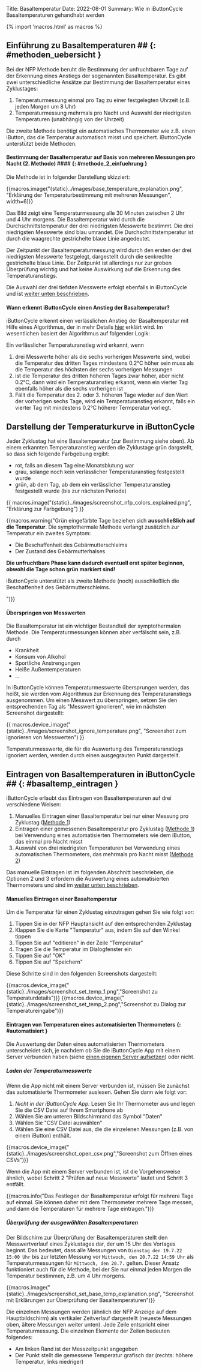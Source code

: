 Title: Basaltemperatur
Date: 2022-08-01
Summary: Wie in iButtonCycle Basaltemperaturen gehandhabt werden

{% import 'macros.html' as macros %}
## Einführung zu Basaltemperaturen ## {: #methoden_uebersicht }

Bei der NFP Methode beruht die Bestimmung der unfruchtbaren Tage auf der Erkennung eines Anstiegs der sogenannten Basaltemperatur. Es gibt zwei unterschiedliche Ansätze zur Bestimmung der Basaltemperatur eines Zyklustages:

1. Temperaturmessung einmal pro Tag zu einer festgelegten Uhrzeit (z.B. jeden Morgen um 8 Uhr)
1. Temperaturmessung mehrmals pro Nacht und Auswahl der niedrigsten Temperaturen (unabhängig von der Uhrzeit)

Die zweite Methode benötigt ein automatisches Thermometer wie z.B. einen iButton, das die Temperatur automatisch misst und speichert. iButtonCycle unterstützt beide Methoden. 

#### Bestimmung der Basaltemperatur auf Basis von mehreren Messungen pro Nacht (2. Methode) #### {: #methode_2_einfuehrung }

Die Methode ist in folgender Darstellung skizziert:

{{macros.image("{static}../images/base_temperature_explanation.png", "Erklärung der Temperaturbestimmung mit mehreren Messungen", width=6)}}

Das Bild zeigt eine Temperaturmessung alle 30 Minuten zwischen 2 Uhr und 4 Uhr morgens. Die Basaltemperatur wird durch die Durchschnittstemperatur der drei niedrigsten Messwerte bestimmt. Die drei niedrigsten Messwerte sind blau umrandet. Die Durchschnittstemperatur ist durch die waagrechte gestrichelte blaue Linie angedeutet.

Der Zeitpunkt der Basaltemperaturmessung wird durch den ersten der drei niedrigsten Messwerte festgelegt, dargestellt durch die senkrechte gestrichelte blaue Linie. Der Zeitpunkt ist allerdings nur zur groben Überprüfung wichtig und hat keine Auswirkung auf die Erkennung des Temperaturanstiegs.

Die Auswahl der drei tiefsten Messwerte erfolgt ebenfalls in iButtonCycle und ist [weiter unten beschrieben](#basaltemp_eintragen).

#### Wann erkennt iButtonCycle einen Anstieg der Basaltemperatur?

iButtonCycle erkennt einen verlässlichen Anstieg der Basaltemperatur mit Hilfe eines Algorithmus, der in mehr Details [hier](https://www.mynfp.de/temperatur-auswerten) erklärt wird. Im wesentlichen basiert der Algorithmus auf folgender Logik:

Ein verlässlicher Temperaturanstieg wird erkannt, wenn

1. drei Messwerte höher als die sechs vorherigen Messwerte sind, wobei die Temperatur des dritten Tages mindestens 0.2°C  höher sein muss als die Temperatur des höchsten der sechs vorherigen Messungen
1. ist die Temperatur des dritten höheren Tages zwar höher, aber nicht 0.2°C, dann wird ein Temperaturanstieg erkannt, wenn ein vierter Tag ebenfalls höher als die sechs vorherigen ist
1. Fällt die Temperatur des 2. oder 3. höheren Tage wieder auf den Wert der vorherigen sechs Tage, wird ein Temperaturanstieg erkannt, falls ein vierter Tag mit mindestens 0.2°C höherer Termperatur vorliegt.

## Darstellung der Temperaturkurve in iButtonCycle

Jeder Zyklustag hat eine Basaltemperatur (zur Bestimmung siehe oben). Ab einem erkannten Temperaturanstieg werden die Zyklustage grün dargstellt, so dass sich folgende Farbgebung ergibt:

* rot, falls an diesem Tag eine Monatsblutung war
* grau, solange noch kein verlässlicher Temperaturanstieg festgestellt wurde
* grün, ab dem Tag, ab dem ein verlässlicher Temperaturanstieg festgestellt wurde (bis zur nächsten Periode)

{{ macros.image("{static}../images/screenshot_nfp_colors_explained.png", "Erklärung zur Farbgebung") }}

{{macros.warning("Grün eingefärbte Tage beziehen sich <strong>ausschließlich auf die Temperatur</strong>. Die symptothermale Methode verlangt zusätzlich zur Temperatur ein zweites Symptom:
<ul>
<li>Die Beschaffenheit des Gebärmutterschleims</li>
<li>Der Zustand des Gebärmutterhalses</li>
</ul>
<strong>Die unfruchtbare Phase kann dadurch eventuell erst später beginnen, obwohl die Tage schon grün markiert sind!</strong>
<p>iButtonCycle unterstützt als zweite Methode (noch) ausschließlich die Beschaffenheit des Gebärmutterschleims.</p>")}}

#### Überspringen von Messwerten

Die Basaltemperatur ist ein wichtiger Bestandteil der symptothermalen Methode. Die Temperaturmessungen können aber verfälscht sein, z.B. durch

* Krankheit
* Konsum von Alkohol   
* Sportliche Anstrengungen
* Heiße Außentemperaturen
* ...

In iButtonCycle können Temperaturmesswerte übersprungen werden, das heißt, sie werden vom Algorithmus zur Erkennung des Temperaturanstiegs ausgenommen. Um einen Messwert zu überspringen, setzen Sie den entsprechenden Tag als "Messwert ignorieren", wie im nächsten Screenshot dargestellt:

{{ macros.device_image("{static}../images/screenshot_ignore_temperature.png", "Screenshot zum ignorieren von Messwerten") }}

Temperaturmesswerte, die für die Auswertung des Temperaturanstiegs ignoriert werden, werden durch einen ausgegrauten Punkt dargestellt.


## Eintragen von Basaltemperaturen in iButtonCycle ## {: #basaltemp_eintragen }

iButtonCycle erlaubt das Eintragen von Basaltemperaturen auf drei verschiedene Weisen:

1. Manuelles Eintragen einer Basaltemperatur bei nur einer Messung pro Zyklustag ([Methode 1](#methoden_uebersicht))
1. Eintragen einer gemessenen Basaltemperatur pro Zyklustag ([Methode 1](#methoden_uebersicht)) bei Verwendung eines automatisierten Thermometers wie dem iButton, das einmal pro Nacht misst
1. Auswahl von drei niedrigsten Temperaturen bei Verwendung eines automatischen Thermometers, das mehrmals pro Nacht misst ([Methode 2](#methode_2_einfuehrung))

Das manuelle Eintragen ist im folgenden Abschnitt beschrieben, die Optionen 2 und 3 erfordern die Auswertung eines automatisierten Thermometers und sind im [weiter unten beschrieben](#automatisiert).

#### Manuelles Eintragen einer Basaltemperatur

Um die Temperatur für einen Zyklustag einzutragen gehen Sie wie folgt vor:

1. Tippen Sie in der NFP Hauptansicht auf den entsprechenden Zyklustag
1. Klappen Sie die Karte "Temperatur" aus, indem Sie auf den Winkel tippen
1. Tippen Sie auf "editieren" in der Zeile "Temperatur"
1. Tragen Sie die Temperatur im Dialogfenster ein
1. Tippen Sie auf "OK"
1. Tippen Sie auf "Speichern"

Diese Schritte sind in den folgenden Screenshots dargestellt:

{{macros.device_image("{static}../images/screenshot_set_temp_1.png","Screenshot zu Temperaturdetails")}}
{{macros.device_image("{static}../images/screenshot_set_temp_2.png","Screenshot zu Dialog zur Temperatureingabe")}}

#### Eintragen von Temperaturen eines automatisierten Thermometers {: #automatisiert }

Die Auswertung der Daten eines automatisierten Thermometers unterscheidet sich, je nachdem ob Sie die iButtonCycle App mit einem Server verbunden haben (siehe [einen eigenen Server aufsetzen]({filename}../einrichtung/server-aufsetzen.md)) oder nicht.

##### Laden der Temperaturmesswerte

Wenn die App nicht mit einem Server verbunden ist, müssen Sie zunächst das automatisierte Thermometer auslesen. Gehen Sie dann wie folgt vor:

1. *Nicht in der iButtonCycle App:* Lesen Sie Ihr Thermometer aus und legen Sie die CSV Datei auf Ihrem Smartphone ab
1. Wählen Sie am unteren Bildschirmrand das Symbol "Daten"
1. Wählen Sie "CSV Datei auswählen" 
1. Wählen Sie eine CSV Datei aus, die die einzelenen Messungen (z.B. von einem iButton) enthält. 

{{macros.device_image("{static}../images/screenshot_open_csv.png","Screenshot zum Öffnen eines CSVs")}}

Wenn die App mit einem Server verbunden ist, ist die Vorgehensweise ähnlich, wobei Schritt 2 "Prüfen auf neue Messwerte" lautet und Schritt 3 entfällt.

{{macros.info("Das Festlegen der Basaltemperatur erfolgt für mehrere Tage auf einmal. Sie können daher mit dem Thermometer mehrere Tage messen, und dann die Temperaturen für mehrere Tage eintragen.")}}

##### Überprüfung der ausgewählten Basaltemperaturen

Der Bildschirm zur Überprüfung der Basaltemperaturen stellt den Messwertverlauf eines Zyklustages dar, der um 15 Uhr des Vortages beginnt. Das bedeutet, dass alle Messungen von `Dienstag den 19.7.22 15:00 Uhr` bis zur letzten Messung vor `Mittwoch, den 20.7.22 14:59 Uhr` als Temperaturmessungen für `Mittwoch, den 20.7.` gelten. Dieser Ansatz funktioniert auch für die Methode, bei der Sie nur einmal jeden Morgen die Temperatur bestimmen, z.B. um 4 Uhr morgens.  

{{macros.image("{static}../images/screenshot_set_base_temp_explanation.png", "Screenshot mit Erklärungen zur Überprüfung der Basaltemperaturen")}}

Die einzelnen Messungen werden (ähnlich der NFP Anzeige auf dem Hauptbildschirm) als vertikaler Zeitverlauf dargestellt (neueste Messungen oben, ältere Messungen weiter unten). Jede Zeile entspricht einer Temperaturmessung. Die einzelnen Elemente der Zeilen bedeuten folgendes:

* Am linken Rand ist der Messzeitpunkt angegeben
* Der Punkt stellt die gemessene Temperatur grafisch dar (rechts: höhere Temperatur, links niedriger)

 

